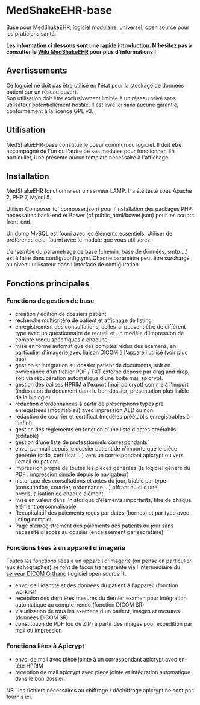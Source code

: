 # MedShakeEHR-base
Base pour MedShakeEHR, logiciel modulaire, universel, open source pour les praticiens santé.

**Les information ci dessous sont une rapide introduction. N'hésitez pas à consulter le [Wiki MedShakeEHR](https://github.com/MedShake/MedShakeEHR-base/wiki) pour plus d'informations !**

## Avertissements
Ce logiciel ne doit pas être utilisé en l'état pour la stockage de données patient sur un réseau ouvert.  
Son utilisation doit être exclusivement limitée à un réseau privé sans utilisateur potentiellement hostile.
Il est livré ici sans aucune garantie, conformément à la licence GPL v3. 

## Utilisation
MedShakeEHR-base constitue le coeur commun du logiciel. Il doit être accompagné de l'un ou l'autre de ses modules pour fonctionner.
En particulier, il ne présente aucun template nécessaire à l'affichage. 

## Installation
MedShakeEHR fonctionne sur un serveur LAMP. Il a été testé sous Apache 2, PHP 7, Mysql 5.

Utiliser Composer (cf composer.json) pour l'installation des packages PHP nécessaires back-end et Bower (cf public_html/bower.json) pour les scripts front-end.  

Un dump MySQL est founi avec les éléments essentiels. Utiliser de préfèrence celui fourni avec le module que vous utiliserez.

L'ensemble du paramétrage de base (chemin, base de données, smtp ...) est à faire dans config/config.yml. 
Chaque paramètre peut être surchargé au niveau utilisateur dans l'interface de configuration.  

## Fonctions principales 
### Fonctions de gestion de base
- création / édition de dossiers patient
- recherche multicritère de patient et affichage de listing
- enregistrement des consultations, celles-ci pouvant être de différent type avec un questionnaire de recueil et un modèle d'impression de compte rendu spécifiques à chacune.
- mise en forme automatique des comptes redus des examens, en particulier d'imagerie avec liaison DICOM à l'appareil utilisé (voir plus bas)
- gestion et intégration au dossier patient de documents, soit en provenance d'un fichier PDF / TXT externe déposé par drag and drop, soit via récupération automatique d'une boite mail apicrypt.
- gestion des balises HPRIM à l'export (mail apicrypt) comme à l'import (indexation du document dans le bon dossier, présentation plus lisible de la biologie)
- rédaction d'ordonnances à partir de prescriptions types pré enregistrées (modifiables) avec impression ALD ou non.
- rédaction de courrier et certificat (modèles préétablis enregistrables à l'infini)
- gestion des règlements en fonction d'une liste d'actes préétablis (éditable)
- gestion d'une liste de professionnels correspondants
- envoi par mail depuis le dossier patient de n'importe quelle pièce générée (ordo, certificat ...) vers un correspondant apicrypt ou vers l'email du patient.
- impression propre de toutes les pièces générées (le logiciel génère du PDF : impression simple depuis le navigateur)
- historique des consultations et actes du jour, triable par type (consultation, courrier, ordonnance ...) offrant au clic une prévisualisation de chaque élément.
- mise en valeur dans l'historique d’éléments importants, titre de chaque élément personnalisable.
- Récapitulatif des paiements reçus par dates (bornes) et par type avec listing complet.
- Page d'enregistrement des paiements des patients du jour sans nécessité d'accès au dossier (encaissement par secrétaire)

### Fonctions liées à un appareil d'imagerie
Toutes les fonctions liées à un appareil d'imagerie (on pense en particulier aux échographes) se font de façon transparente via l'intermédiaire du [serveur DICOM Orthanc](http://www.orthanc-server.com/) (logiciel open source !).

- envoi de l'identité et des données du patient à l'appareil (fonction worklist)
- réception des dernières mesures du dernier examen pour intégration automatique au compte-rendu (fonction DICOM SR)
- visualisation de tous les examens d'un patient, images et mesures (données DICOM SR)
- constitution de PDF (ou de ZIP) à partir des images pour expédition par mail ou impression 

### Fonctions liées à Apicrypt
- envoi de mail avec pièce jointe à un correspondant apicrypt avec en-tête HPRIM
- réception de mail apicrypt avec pièce jointe et intégration automatique dans le bon dossier

NB : les fichiers nécessaires au chiffrage / déchiffrage apicrypt ne sont pas fournis ici.
